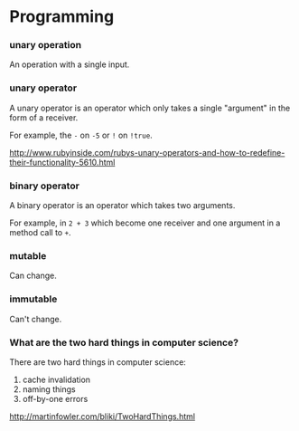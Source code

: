 # Programming

### unary operation

An operation with a single input.

### unary operator

A unary operator is an operator which only takes a single "argument" in the form of a receiver.

For example, the `-` on `-5` or `!` on `!true`.

http://www.rubyinside.com/rubys-unary-operators-and-how-to-redefine-their-functionality-5610.html

### binary operator

A binary operator is an operator which takes two arguments.

For example, in `2 + 3` which become one receiver and one argument in a method call to `+`.

### mutable

Can change.

### immutable

Can't change.

### What are the two hard things in computer science?

There are two hard things in computer science:

1. cache invalidation
2. naming things
3. off-by-one errors

http://martinfowler.com/bliki/TwoHardThings.html
